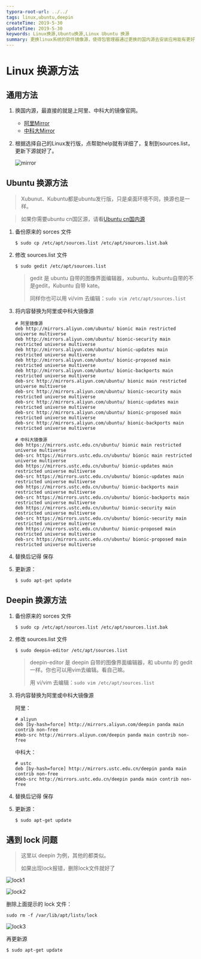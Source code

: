 ```yaml
---
typora-root-url: ../../
tags: linux,ubuntu,deepin
createTime: 2019-5-30
updateTime: 2019-5-30
keywords: Linux换源,Ubuntu换源,Linux Ubuntu 换源
summary: 更换linux系统的软件镜像源，使得包管理器通过更换的国内源去安装应用能有更好的速度。
---
```


# Linux 换源方法

## 通用方法

1. 换国内源，最直接的就是上阿里、中科大的镜像官网。

   - [阿里Mirror](https://opsx.alibaba.com/mirror) 
   - [中科大Mirror](http://mirrors.ustc.edu.cn/) 

2. 根据选择自己的Linux发行版，点帮助help就有详细了，复制到sources.list，更新下源就好了。

   ![mirror](/images/os/linux/2/mirror.png)

## Ubuntu 换源方法

> Xubunut、Kubuntu都是ubuntu发行版，只是桌面环境不同，换源也是一样。

> 如果你需要ubuntu cn国区源，请看[Ubuntu cn国内源](/posts/os/linux/3) 

1. 备份原来的 sorces 文件

   ```shell
   $ sudo cp /etc/apt/sources.list /etc/apt/sources.list.bak
   ```

2. 修改 sources.list 文件

   ```shell
   $ sudo gedit /etc/apt/sources.list
   ```

   > gedit 是 ubuntu 自带的图像界面编辑器，xubuntu、kubuntu自带的不是gedit，Kubuntu 自带 kate。
   >
   > 同样你也可以用 vi/vim 去编辑：`sudo vim /etc/apt/sources.list` 

3. 将内容替换为阿里或中科大镜像源

   ```
   # 阿里镜像源
   deb http://mirrors.aliyun.com/ubuntu/ bionic main restricted universe multiverse
   deb http://mirrors.aliyun.com/ubuntu/ bionic-security main restricted universe multiverse
   deb http://mirrors.aliyun.com/ubuntu/ bionic-updates main restricted universe multiverse
   deb http://mirrors.aliyun.com/ubuntu/ bionic-proposed main restricted universe multiverse
   deb http://mirrors.aliyun.com/ubuntu/ bionic-backports main restricted universe multiverse
   deb-src http://mirrors.aliyun.com/ubuntu/ bionic main restricted universe multiverse
   deb-src http://mirrors.aliyun.com/ubuntu/ bionic-security main restricted universe multiverse
   deb-src http://mirrors.aliyun.com/ubuntu/ bionic-updates main restricted universe multiverse
   deb-src http://mirrors.aliyun.com/ubuntu/ bionic-proposed main restricted universe multiverse
   deb-src http://mirrors.aliyun.com/ubuntu/ bionic-backports main restricted universe multiverse
   ```

   ```
   # 中科大镜像源
   deb https://mirrors.ustc.edu.cn/ubuntu/ bionic main restricted universe multiverse
   deb-src https://mirrors.ustc.edu.cn/ubuntu/ bionic main restricted universe multiverse
   deb https://mirrors.ustc.edu.cn/ubuntu/ bionic-updates main restricted universe multiverse
   deb-src https://mirrors.ustc.edu.cn/ubuntu/ bionic-updates main restricted universe multiverse
   deb https://mirrors.ustc.edu.cn/ubuntu/ bionic-backports main restricted universe multiverse
   deb-src https://mirrors.ustc.edu.cn/ubuntu/ bionic-backports main restricted universe multiverse
   deb https://mirrors.ustc.edu.cn/ubuntu/ bionic-security main restricted universe multiverse
   deb-src https://mirrors.ustc.edu.cn/ubuntu/ bionic-security main restricted universe multiverse
   deb https://mirrors.ustc.edu.cn/ubuntu/ bionic-proposed main restricted universe multiverse
   deb-src https://mirrors.ustc.edu.cn/ubuntu/ bionic-proposed main restricted universe multiverse
   ```

4. 替换后记得 保存

5. 更新源：

   ```shell
   $ sudo apt-get update
   ```

## Deepin 换源方法

1. 备份原来的 sorces 文件

   ```shell
   $ sudo cp /etc/apt/sources.list /etc/apt/sources.list.bak
   ```

2. 修改 sources.list 文件

   ```shell
   $ sudo deepin-editor /etc/apt/sources.list
   ```

   > deepin-editor 是 deepin 自带的图像界面编辑器，和 ubuntu 的 gedit 一样。你也可以用vim去编辑。看自己嘛。
   >
   > 用 vi/vim 去编辑：`sudo vim /etc/apt/sources.list` 

3. 将内容替换为阿里或中科大镜像源

   阿里：

   ```
   # aliyun
   deb [by-hash=force] http://mirrors.aliyun.com/deepin panda main contrib non-free
   #deb-src http://mirrors.aliyun.com/deepin panda main contrib non-free
   ```

   中科大：

   ```
   # ustc
   deb [by-hash=force] http://mirrors.ustc.edu.cn/deepin panda main contrib non-free
   #deb-src http://mirrors.ustc.edu.cn/deepin panda main contrib non-free
   ```

4. 替换后记得 保存

5. 更新源：

   ```shell
   $ sudo apt-get update
   ```

## 遇到 lock 问题

> 这里以 deepin 为例，其他的都类似。
>
> 如果出现lock报错，删除lock文件就好了

![lock1](/images/os/linux/2/lock1.png)

![lock2](/images/os/linux/2/lock2.png)

删除上面提示的 lock 文件：

```shell
sudo rm -f /var/lib/apt/lists/lock
```

![lock3](/images/os/linux/2/lock3.png)

再更新源

```shell
$ sudo apt-get update
```

